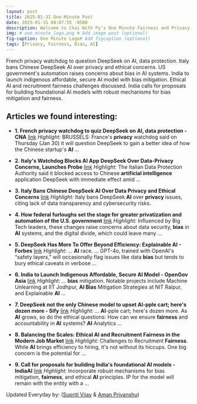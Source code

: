 ```yaml
---
layout: post
title: 2025-01-31 One-Minute Post
date: 2025-01-31 08:07:55 -0500
description: Welcome to Chai With Py's One Minute Fairness and Privacy, which aims to provide you the current happenings in the world of Fairness, Privacy, and AI.
img: # one_minute_logo.png # Add image post (optional)
fig-caption: One Minute Logo# Add figcaption (optional)
tags: [Privacy, Fairness, Bias, AI]
---
```


French privacy watchdog to question DeepSeek on AI, data protection. Italy bans Chinese DeepSeek AI over privacy and ethical concerns. US government's automation raises concerns about bias in AI systems. India to launch indigenous affordable, secure AI model with bias mitigation. Ethical AI and recruitment fairness challenges discussed. India calls for proposals for building foundational AI models with robust mechanisms for bias mitigation and fairness.

## Articles we found interesting:

- **1. French <b>privacy</b> watchdog to quiz DeepSeek on <b>AI</b>, data protection - CNA** [link](https://www.channelnewsasia.com/business/deepseek-quizzed-french-privacy-watchdog-ai-data-protection-4906961)
_Highlight:_ BRUSSELS: France&#39;s <b>privacy</b> watchdog said on Thursday (Jan 30) it will question DeepSeek to gain a better idea of how the Chinese startup&#39;s <b>AI</b>&nbsp;...

- **2. Italy&#39;s Watchdog Blocks <b>AI</b> App DeepSeek Over Data-<b>Privacy</b> Concerns, Launches Probe** [link](https://www.wsj.com/tech/ai/italys-watchdog-blocks-ai-app-deepseek-over-data-privacy-concerns-launches-probe-e766eb52)
_Highlight:_ The Italian Data Protection Authority said it blocked access to Chinese <b>artificial intelligence</b> application DeepSeek with immediate effect amid&nbsp;...

- **3. Italy Bans Chinese DeepSeek <b>AI</b> Over Data <b>Privacy</b> and Ethical Concerns** [link](https://thehackernews.com/2025/01/italy-bans-chinese-deepseek-ai-over.html)
_Highlight:_ Italy bans DeepSeek <b>AI</b> over <b>privacy</b> issues, citing lack of data transparency and cybersecurity risks.

- **4. How federal furloughs set the stage for greater privatization and automation of the U.S. government** [link](https://www.brookings.edu/articles/how-federal-furloughs-set-the-stage-for-greater-privatization-and-automation-of-the-u-s-government/)
_Highlight:_ Influenced by Big Tech leaders, these changes raise concerns about data security, <b>bias</b> in <b>AI</b> systems, and the digital divide, which could leave many&nbsp;...

- **5. DeepSeek Has More To Offer Beyond Efficiency: Explainable <b>AI</b> - Forbes** [link](https://www.forbes.com/sites/geruiwang/2025/01/30/deepseek-redefines-ai-with-explainable-reasoning-and-open-innovation/)
_Highlight:_ ... <b>AI</b> race. ... GPT-4o, trained with OpenAI&#39;s “safety layers,” will occasionally flag issues like data <b>bias</b> but tends to bury ethical caveats in verbose&nbsp;...

- **6. India to Launch Indigenous Affordable, Secure <b>AI</b> Model - OpenGov Asia** [link](https://opengovasia.com/2025/01/31/india-to-launch-indigenous-affordable-secure-ai-model/)
_Highlight:_ ... <b>bias</b> mitigation. Notable projects include Machine Unlearning at IIT Jodhpur, <b>AI Bias</b> Mitigation Strategies at NIT Raipur, and Explainable <b>AI</b>&nbsp;...

- **7. DeepSeek not the only Chinese model to upset <b>AI</b>-pple cart; here&#39;s dozen more - Sify** [link](https://www.sify.com/ai-analytics/cheap-efficient-chinese-models-are-coming-to-upend-the-gen-ai-pple-cart/)
_Highlight:_ ... <b>AI</b>-pple cart; here&#39;s dozen more. As <b>AI</b> grows, so do the ethical questions: How can we ensure <b>fairness</b> and accountability in <b>AI</b> systems? <b>AI</b> Analytics&nbsp;...

- **8. Balancing the Scales: Ethical <b>AI</b> and Recruitment <b>Fairness</b> in the Modern Job Market** [link](https://officechai.com/miscellaneous/balancing-the-scales-ethical-ai-and-recruitment-fairness-in-the-modern-job-market/)
_Highlight:_ Challenges to Recruitment <b>Fairness</b>. While <b>AI</b> brings efficiency to hiring, it&#39;s not without its hiccups. One big concern is the potential for&nbsp;...

- **9. Call for proposals for building India&#39;s foundational <b>AI</b> models - IndiaAI** [link](https://indiaai.gov.in/article/call-for-proposals-for-building-india-s-foundational-ai-models)
_Highlight:_ Incorporate robust mechanisms for bias mitigation, <b>fairness</b>, and ethical <b>AI</b> principles. IP for the model will remain with the entity with a&nbsp;...


Updated Everyday by: (<a href="https://supritivijay.github.io/">Supriti Vijay</a> & <a href="https://amanpriyanshu.github.io/">Aman Priyanshu</a>)
